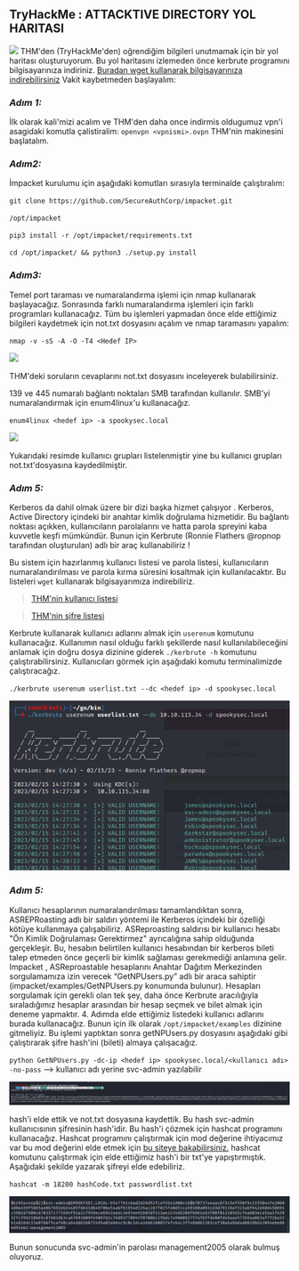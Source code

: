 ## **TryHackMe : ATTACKTIVE DIRECTORY YOL HARITASI** 
![](https://tryhackme.com/room/attacktivedirectory)
THM'den (TryHackMe'den) oğrendiğim bilgileri unutmamak için bir yol haritası oluşturuyorum. Bu yol haritasını izlemeden önce kerbrute programını bilgisayarınıza indiriniz. [Buradan wget kullanarak bilgisayarınıza indirebilirsiniz](https://github.com/ropnop/kerbrute/releases/download/v1.0.3/kerbrute_linux_amd64) Vakit kaybetmeden başlayalım:

### *Adım 1:*
İlk olarak kali'mizi acalım ve THM'den daha once indirmis oldugumuz vpn'i asagidaki komutla çalistiralim:
`openvpn <vpnismi>.ovpn`
THM'nin makinesini başlatalım.
### *Adım2:*
İmpacket kurulumu için aşağıdaki komutları sırasıyla terminalde çalıştıralım:

`git clone https://github.com/SecureAuthCorp/impacket.git`

`/opt/impacket`

`pip3 install -r /opt/impacket/requirements.txt`

`cd /opt/impacket/ && python3 ./setup.py install`
### *Adım3:*
Temel port taraması ve numaralandırma işlemi için nmap kullanarak başlayacağız. Sonrasında farklı numaralandırma işlemleri için farklı programları kullanacağız. Tüm bu işlemleri yapmadan önce elde ettiğimiz bilgileri kaydetmek için not.txt dosyasını açalım ve nmap taramasını yapalım:

`nmap -v -sS -A -O -T4 <Hedef IP>`

![](https://github.com/hamza37yavuz/AttacktiveD-rectory-YolHaritas-/blob/main/nmap.png)

THM'deki soruların cevaplarını not.txt dosyasını inceleyerek bulabilirsiniz.

139 ve 445 numaralı bağlantı noktaları SMB tarafından kullanılır. SMB'yi numaralandırmak için enum4linux'u kullanacağız.

`enum4linux <hedef ip> -a spookysec.local`

![](https://github.com/hamza37yavuz/AttacktiveD-rectory-YolHaritas-/blob/main/enum4linux.png)

Yukarıdaki resimde kullanıcı grupları listelenmiştir yine bu kullanıcı grupları not.txt'dosyasına kaydedilmiştir.

### *Adım 5:*

Kerberos da dahil olmak üzere bir dizi başka hizmet çalışıyor . Kerberos, Active Directory içindeki bir anahtar kimlik doğrulama hizmetidir. Bu bağlantı noktası açıkken, kullanıcıların parolalarını ve hatta parola spreyini kaba kuvvetle keşfi mümkündür. Bunun için Kerbrute (Ronnie Flathers @ropnop tarafından oluşturulan) adlı bir araç kullanabiliriz !

Bu sistem için hazırlanmış kullanıcı listesi ve parola listesi, kullanıcıların numaralandırılması ve parola kırma süresini kısaltmak için kullanılacaktır. Bu listeleri `wget` kullanarak bilgisayarımıza indirebiliriz.

>[THM'nin kullanıcı listesi](https://raw.githubusercontent.com/Sq00ky/attacktive-directory-tools/master/userlist.txt)

>[THM'nin şifre listesi](https://raw.githubusercontent.com/Sq00ky/attacktive-directory-tools/master/passwordlist.txt)

Kerbrute kullanarak kullanıcı adlarını almak için `userenum` komutunu kullanacağız. Kullanımın nasıl olduğu farklı şekillerde nasıl kullanılabileceğini anlamak için doğru dosya dizinine giderek `./kerbrute -h` komutunu çalıştırabilirsiniz. Kullanıcıları görmek için aşağıdaki komutu terminalimizde çalıştıracağız.

`./kerbrute userenum userlist.txt --dc <hedef ip> -d spookysec.local`

![alt text](https://github.com/hamza37yavuz/Attacktive-Directory-YolHaritasi-/blob/main/kerbrute.png)
### *Adım 5:*
Kullanıcı hesaplarının numaralandırılması tamamlandıktan sonra, ASREPRoasting adlı bir saldırı yöntemi ile Kerberos içindeki bir özelliği kötüye kullanmaya çalışabiliriz. ASReproasting saldırısı bir kullanıcı hesabı "Ön Kimlik Doğrulaması Gerektirmez" ayrıcalığına sahip olduğunda gerçekleşir. Bu, hesabın belirtilen kullanıcı hesabından bir kerberos bileti talep etmeden önce geçerli bir kimlik sağlaması gerekmediği anlamına gelir.
Impacket , ASReproastable hesaplarını Anahtar Dağıtım Merkezinden sorgulamamıza izin verecek “GetNPUsers.py” adlı bir araca sahiptir (impacket/examples/GetNPUsers.py konumunda bulunur). Hesapları sorgulamak için gerekli olan tek şey, daha önce Kerbrute aracılığıyla sıraladığımız hesaplar arasından bir hesap seçmek ve bilet almak için deneme yapmaktır. 4. Adımda elde ettiğimiz listedeki kullanıcı adlarını burada kullanacağız.
Bunun için ilk olarak `/opt/impacket/examples` dizinine gitmeliyiz. Bu işlemi yaptıktan sonra getNPUsers.py dosyasını aşağıdaki gibi çalıştırarak şifre hash'ini (bileti) almaya çalışacağız.

`python GetNPUsers.py -dc-ip <hedef ip> spookysec.local/<kullanıcı adı> -no-pass` --> kullanıcı adı yerine svc-admin yazılabilir

![](https://github.com/hamza37yavuz/Attacktive-Directory-YolHaritasi-/blob/main/GetNPUsers.png)

hash'i elde ettik ve not.txt dosyasına kaydettik. Bu hash svc-admin kullanıcısının şifresinin hash'idir. Bu hash'i çözmek için hashcat programını kullanacağız. Hashcat programını çalıştırmak için mod değerine ihtiyacımız var bu mod değerini elde etmek için [bu siteye bakabilirsiniz.](https://hashcat.net/wiki/doku.php?id=example_hashes)
hashcat komutunu çalıştırmak için elde ettiğimiz hash'i bir txt'ye yapıştırmıştık. Aşağıdaki şekilde yazarak şifreyi elde edebiliriz.

`hashcat -m 18200 hashCode.txt passwordlist.txt`

![](https://github.com/hamza37yavuz/Attacktive-Directory-YolHaritasi-/blob/main/hashcat.jpeg)

Bunun sonucunda svc-admin'in parolası management2005 olarak bulmuş oluyoruz.
